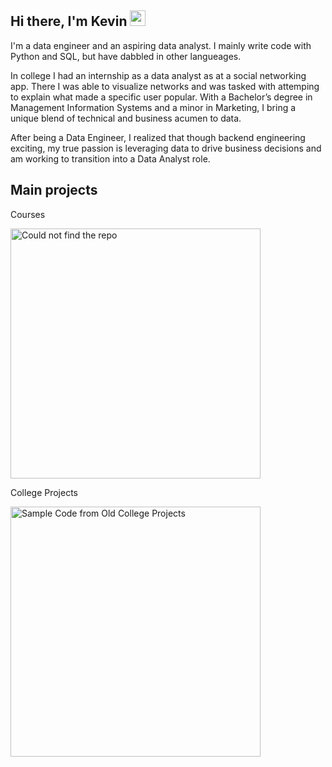 ## Hi there, I'm Kevin <img src="https://media.giphy.com/media/hvRJCLFzcasrR4ia7z/giphy.gif" width="25">

I'm a data engineer and an aspiring data analyst. I mainly write code with Python and SQL, but have dabbled in other langueages.

In college I had an internship as a data analyst as at a social networking app. There I was able to visualize networks and was tasked with attemping to explain what made a specific user popular. With a Bachelor’s degree in Management Information Systems and a minor in Marketing, I bring a unique blend of technical and business acumen to data. 

After being a Data Engineer, I realized that though backend engineering exciting, my true passion is leveraging data to drive business decisions and am working to transition into a Data Analyst role.


  
## Main projects

Courses
<p align="left">
  <a href="https://github.com/LinkedInLearning/data-pipeline-automation-with-github-actions-4503382"><img width="400" src="https://github-readme-stats-git-masterrstaa-rickstaa.vercel.app/api/pin/?username=LinkedInLearning&repo=data-pipeline-automation-with-github-actions-4503382&theme=react&bg_color=1F222E&title_color=F85D7F&icon_color=F8D866&hide_border=true&show_icons=false" alt="Could not find the repo"></a>
    </p>


College Projects

<p align="left">
  <a href="https://github.com/kevinlam-aus/College-Projects"><img width="400" src="https://github-readme-stats-git-masterrstaa-rickstaa.vercel.app/api/pin/?username=kevinlam-aus&repo=Projects&theme=react&bg_color=1F222E&title_color=F85D7F&icon_color=F8D866&hide_border=true&show_icons=false" alt="Sample Code from Old College Projects"></a>
  </p>



